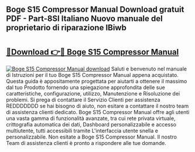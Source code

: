 ## Boge S15 Compressor Manual Download gratuit PDF - Part-8SI Italiano Nuovo manuale del proprietario di riparazione IBiwb

# <h2><a href="http://dfa4ohv.blite.top/?on=Boge+S15+Compressor+Manual">🔗Download 👉🔴 Boge S15 Compressor Manual</a></h2>

[![Boge S15 Compressor Manual download](https://i.imgur.com/lujVjoI.png)](http://dfa4ohv.blite.top/?on=Boge+S15+Compressor+Manual)
Saluti e benvenuto nel manuale di Istruzioni per il tuo Boge S15 Compressor Manual appena acquistato. Questa guida è appositamente progettata per aiutarti a ottenere il massimo dal tuo Prodotto fornendo una spiegazione approfondita delle sue caratteristiche, configurazione, utilizzo, Manutenzione e Risoluzione dei problemi. Si prega di contattare il Servizio Clienti per assistenza REDDDDDDD se hai bisogno di aiuto, non esitare a contattare il nostro team di assistenza clienti dedicato. Boge S15 Compressor Manual offre agli utenti una vasta gamma di funzionalità avanzate, tra cui rete privata virtuale, crittografia automatica dei dati, Dashboard personalizzabile e accesso multiutente, tutti accessibili tramite L'interfaccia utente snella e personalizzabile. Non esitate a Boge S15 Compressor Manual. Il nostro Team di assistenza clienti è pronto a rispondere alle tue domande.
